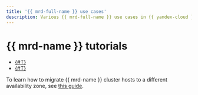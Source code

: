 ```yaml
---
title: '{{ mrd-full-name }} use cases'
description: Various {{ mrd-full-name }} use cases in {{ yandex-cloud }}.
---
```


# {{ mrd-name }} tutorials

* [{#T}](./redis-as-php-sessions-storage.md)
* [{#T}](./data-migration.md)

To learn how to migrate {{ mrd-name }} cluster hosts to a different availability zone, see [this guide](../operations/host-migration.md).
